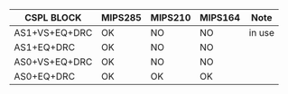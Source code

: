 

|CSPL BLOCK		|MIPS285	|MIPS210	|MIPS164	|Note	|
|----------------		|------------|------------|---------	|-----------	|
|AS1+VS+EQ+DRC | OK		|NO		|NO		|in use	|
|AS1+EQ+DRC 	| OK		|NO		|NO		|		|
|AS0+VS+EQ+DRC | OK		|NO		|NO		|		|
|AS0+EQ+DRC 	| OK		|OK		|OK		|		|